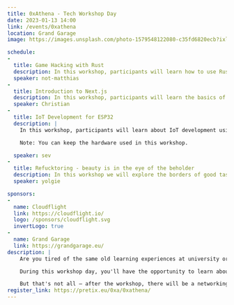```yaml
---
title: 0xAthena - Tech Workshop Day
date: 2023-01-13 14:00
link: /events/0xathena
location: Grand Garage
image: https://images.unsplash.com/photo-1579548122080-c35fd6820ecb?ixlib=rb-4.0.3&ixid=MnwxMjA3fDB8MHxzZWFyY2h8OXx8YmFubmVyfGVufDB8fDB8fA%3D%3D&auto=format&fit=crop&w=500&q=60

schedule: 
-
  title: Game Hacking with Rust
  description: In this workshop, participants will learn how to use Rust to hack and modify video games. The focus will be on implementing cheats and exploits to gain an advantage. Participants will also learn about common game hacking techniques and best practices. By the end of the workshop, they will have the skills to apply these techniques to their own projects.
  speaker: not-matthias
-
  title: Introduction to Next.js
  description: In this workshop, participants will learn the basics of Next.js, a popular JavaScript framework for building server-rendered and statically generated web applications. We will work through an example application built with tailwind to explore the core concepts of Next.js, including layouts, routing, and the Next Image component. We will also use an external public API to demonstrate how Next.js can be used in a real-world web application. By the end of the workshop, participants will have a strong foundation in Next.js and will be able to start building their own Next.js applications.
  speaker: Christian
-
  title: IoT Development for ESP32
  description: |
    In this workshop, participants will learn about IoT development using the ESP32 microcontroller and the Arduino Integrated Development Environment (IDE). The workshop will cover setting up the IDE, learning about IoT technology and the ESP32, using I2C to communicate with sensors and displays, and programming a simple IoT application. By the end of the workshop, participants will have a basic understanding of IoT development with the ESP32 and will be able to start building their own IoT projects.

    Note: You can keep the hardware used in this workshop.

  speaker: sev
-
  title: Refucktoring - beauty is in the eye of the beholder
  description: In this workshop we will explore the borders of good taste when we refactor a perfectly fine piece of code until there is nothing good left in it. From this we will draw learnings about software development processes and deepen our knowledge of programming and ourselves.
  speaker: yolgie

sponsors: 
- 
  name: Cloudflight
  link: https://cloudflight.io/
  logo: /sponsors/cloudflight.svg
  invertLogo: true
- 
  name: Grand Garage
  link: https://grandgarage.eu/
description: |
    Are you tired of the same old learning experiences at university or work? Are you ready to take your knowledge to the next level and learn some truly extraordinary and unique skills? If so, then come join us at the Grand Garage on January 13, 2023 at 14:00 for a workshop day like no other!

    During this workshop day, you'll have the opportunity to learn about a wide range of topics, from hardware programming to game hacking. You'll be taught by university students and people working in the industry who are passionate about these topics and who will provide you with hands-on experience and in-depth knowledge. Plus, as a bonus, you'll be able to take home the hardware that you use during the workshop for just 15$ – a small price to pay for the valuable skills you'll gain.

    But that's not all – after the workshop, there will be a networking session where you can connect with other like-minded individuals and continue to learn and grow together. Plus, there will be free food and drinks provided, so you can enjoy a tasty snack while networking and sharing ideas with others. Don't miss out on this amazing opportunity to learn some truly unique and valuable skills – sign up now!
register_link: https://pretix.eu/0xa/0xathena/
---
```

